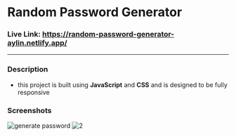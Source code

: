 # Random Password Generator

### Live Link: https://random-password-generator-aylin.netlify.app/
------------------------------------------------------------------
### Description

* this project is built using **JavaScript** and **CSS** and is designed to be fully responsive

### Screenshots

![generate password](https://user-images.githubusercontent.com/102012491/214256056-adb48e65-06d1-4890-af7f-09456f61cc8f.png)
![2](https://user-images.githubusercontent.com/102012491/214256072-fc840dd4-db05-4f0c-a34c-4d7a0a1ee83a.png)


